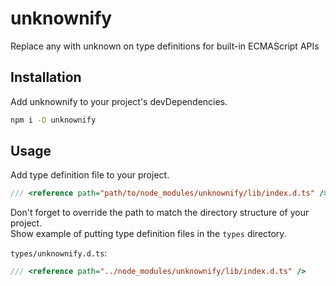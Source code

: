 # unknownify

Replace any with unknown on type definitions for built-in ECMAScript APIs

## Installation

Add unknownify to your project's devDependencies.

```sh
npm i -D unknownify
```

## Usage

Add type definition file to your project.

```ts
/// <reference path="path/to/node_modules/unknownify/lib/index.d.ts" />
```

Don't forget to override the path to match the directory structure of your project.  
Show example of putting type definition files in the `types` directory.

`types/unknownify.d.ts`:

```ts
/// <reference path="../node_modules/unknownify/lib/index.d.ts" />
```
